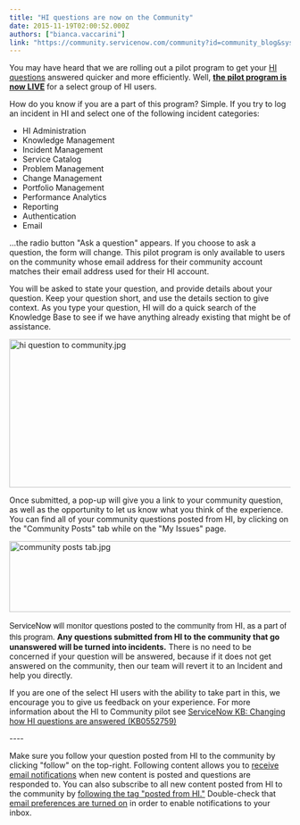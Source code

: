 ```yaml
---
title: "HI questions are now on the Community"
date: 2015-11-19T02:00:52.000Z
authors: ["bianca.vaccarini"]
link: "https://community.servicenow.com/community?id=community_blog&sys_id=612d66e5dbd0dbc01dcaf3231f961921"
---
```

<p>You may have heard that we are rolling out a pilot program to get your <a title="" _jive_internal="true" href="/community/blogs/blog/2015/11/04/changing-how-hi-questions-are-answered">HI questions</a> answered quicker and more efficiently. Well, <strong><a title="i.service-now.com/kb_view.do?sysparm_article=KB0552759" href="https://hi.service-now.com/kb_view.do?sysparm_article=KB0552759">the pilot program is now LIVE</a></strong> for a select group of HI users.</p><p></p><p>How do you know if you are a part of this program? Simple. If you try to log an incident in HI and select one of the following incident categories:</p><ul><li>HI Administration</li><li>Knowledge Management</li><li>Incident Management</li><li>Service Catalog</li><li>Problem Management</li><li>Change Management</li><li>Portfolio Management</li><li>Performance Analytics</li><li>Reporting</li><li>Authentication</li><li>Email</li></ul><p></p><p>...the radio button "Ask a question" appears. If you choose to ask a question, the form will change. This pilot program is only available to users on the community whose email address for their community account matches their email address used for their HI account.</p><p></p><p>You will be asked to state your question, and provide details about your question. Keep your question short, and use the details section to give context. As you type your question, HI will do a quick search of the Knowledge Base to see if we have anything already existing that might be of assistance.</p><p><img   alt="hi question to community.jpg" class="image-1 jive-image" src="535edc82db985344e9737a9e0f9619cb.iix" style="width: 620px; height: 266px; display: block; margin-left: auto; margin-right: auto;"/></p><p></p><p>Once submitted, a pop-up will give you a link to your community question, as well as the opportunity to let us know what you think of the experience. You can find all of your community questions posted from HI, by clicking on the "Community Posts" tab while on the "My Issues" page.</p><p><img   alt="community posts tab.jpg" class="image-2 jive-image" src="5feb7ff9db545fc03eb27a9e0f96199f.iix" style="width: 620px; height: 127px; display: block; margin-left: auto; margin-right: auto;"/></p><p></p><p><span style="font-size: 10.5pt; font-family: 'Helvetica Neue';">ServiceNow will monitor questions posted to the community from HI, as a part of this program</span>. <strong>Any questions submitted from HI to the community that go unanswered will be turned into incidents.</strong> There is no need to be concerned if your question will be answered, because if it does not get answered on the community, then our team will revert it to an Incident and help you directly.</p><p></p><p>If you are one of the select HI users with the ability to take part in this, we encourage you to give us feedback on your experience. For more information about the HI to Community pilot see <a href="https://hi.service-now.com/kb_view.do?sysparm_article=KB0552759" title="https://hi.service-now.com/kb_view.do?sysparm_article=KB0552759">ServiceNow KB: Changing how HI questions are answered (KB0552759)</a></p><p></p><p>----</p><p></p><p>Make sure you follow your question posted from HI to the community by clicking "follow" on the top-right. Following content allows you to <a title="" _jive_internal="true" href="/community?id=community_article&sys_id=f4bc6a25dbd0dbc01dcaf3231f961948">receive email notifications</a> when new content is posted and questions are responded to. You can also subscribe to all new content posted from HI to the community by <a title="" _jive_internal="true" href="/community?id=community_article&sys_id=134da229dbd0dbc01dcaf3231f961985">following the tag "posted from HI."</a> Double-check that <a title="" _jive_internal="true" href="/community?id=community_article&sys_id=f4bc6a25dbd0dbc01dcaf3231f961948">email preferences are turned on</a> in order to enable notifications to your inbox.</p>
